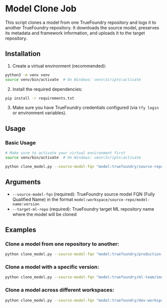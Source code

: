 # Model Clone Job

This script clones a model from one TrueFoundry repository and logs it to another TrueFoundry repository. It downloads the source model, preserves its metadata and framework information, and uploads it to the target repository.

## Installation

1. Create a virtual environment (recommended):

```bash
python3 -m venv venv
source venv/bin/activate  # On Windows: venv\Scripts\activate
```

2. Install the required dependencies:

```bash
pip install -r requirements.txt
```

3. Make sure you have TrueFoundry credentials configured (via `tfy login` or environment variables).

## Usage

### Basic Usage

```bash
# Make sure to activate your virtual environment first
source venv/bin/activate  # On Windows: venv\Scripts\activate

python clone_model.py --source-model-fqn "model:truefoundry/source-repo/my-model:1" --target-ml-repo "target-repo"
```

## Arguments

- `--source-model-fqn` (required): TrueFoundry source model FQN (Fully Qualified Name) in the format `model:workspace/source-repo/model-name:version`
- `--target-ml-repo` (required): TrueFoundry target ML repository name where the model will be cloned

## Examples

### Clone a model from one repository to another:

```bash
python clone_model.py --source-model-fqn "model:truefoundry/production-models/bert-classifier:2" --target-ml-repo "staging-models"
```

### Clone a model with a specific version:

```bash
python clone_model.py --source-model-fqn "model:truefoundry/ml-team/image-classifier:v1.0" --target-ml-repo "backup-models"
```

### Clone a model across different workspaces:

```bash
python clone_model.py --source-model-fqn "model:truefoundry/dev-workspace/experimental-model:latest" --target-ml-repo "prod-workspace-models"
```
